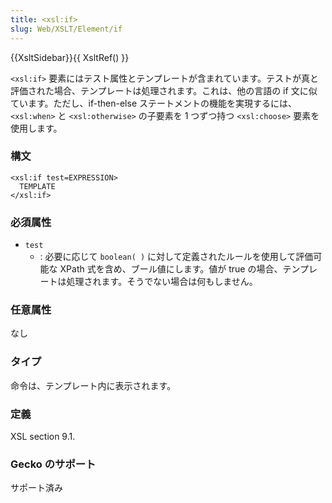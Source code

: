 ```yaml
---
title: <xsl:if>
slug: Web/XSLT/Element/if
---
```


{{XsltSidebar}}{{ XsltRef() }}

`<xsl:if>` 要素にはテスト属性とテンプレートが含まれています。テストが真と評価された場合、テンプレートは処理されます。これは、他の言語の if 文に似ています。ただし、if-then-else ステートメントの機能を実現するには、`<xsl:when>` と `<xsl:otherwise>` の子要素を 1 つずつ持つ `<xsl:choose>` 要素を使用します。

### 構文

```
<xsl:if test=EXPRESSION>
  TEMPLATE
</xsl:if>
```

### 必須属性

- `test`
  - : 必要に応じて `boolean( )` に対して定義されたルールを使用して評価可能な XPath 式を含め、ブール値にします。値が true の場合、テンプレートは処理されます。そうでない場合は何もしません。

### 任意属性

なし

### タイプ

命令は、テンプレート内に表示されます。

### 定義

XSL section 9.1.

### Gecko のサポート

サポート済み
